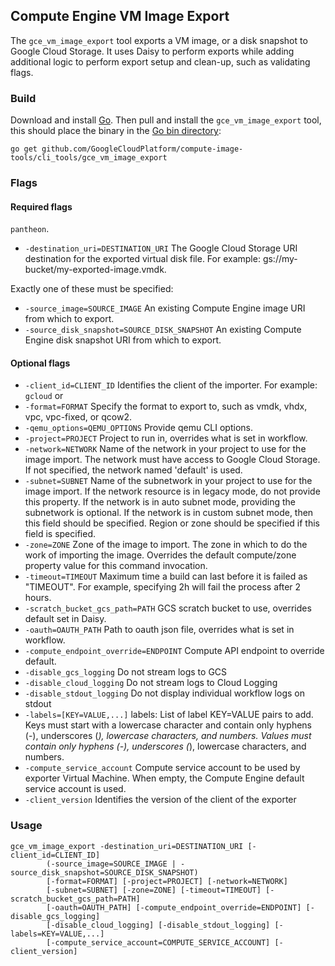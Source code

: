 ## Compute Engine VM Image Export

The `gce_vm_image_export` tool exports a VM image, or a disk snapshot to Google Cloud Storage.
It uses Daisy to perform exports while adding additional logic to perform
export setup and clean-up, such as validating flags.

### Build
Download and install [Go](https://golang.org/doc/install). Then pull and 
install the `gce_vm_image_export` tool, this should place the binary in the 
[Go bin directory](https://golang.org/doc/code.html#GOPATH):

```
go get github.com/GoogleCloudPlatform/compute-image-tools/cli_tools/gce_vm_image_export
```

### Flags

#### Required flags
  `pantheon`.
+ `-destination_uri=DESTINATION_URI` The Google Cloud Storage URI destination for the exported
  virtual disk file. For example: gs://my-bucket/my-exported-image.vmdk.

Exactly one of these must be specified:
+ `-source_image=SOURCE_IMAGE` An existing Compute Engine image URI from which to
  export.
+ `-source_disk_snapshot=SOURCE_DISK_SNAPSHOT` An existing Compute Engine disk snapshot URI from which to
  export.


#### Optional flags
+ `-client_id=CLIENT_ID` Identifies the client of the importer. For example: `gcloud` or
+ `-format=FORMAT` Specify the format to export to, such as vmdk, vhdx, vpc, vpc-fixed, or qcow2.
+ `-qemu_options=QEMU_OPTIONS` Provide qemu CLI options.
+ `-project=PROJECT` Project to run in, overrides what is set in workflow.
+ `-network=NETWORK` Name of the network in your project to use for the image import. The network 
  must have access to Google Cloud Storage. If not specified, the  network named 'default' is used.
+ `-subnet=SUBNET` Name of the subnetwork in your project to use for the image import. If the 
  network resource is in legacy mode, do not provide this property. If the network is in auto subnet 
  mode, providing the subnetwork is optional. If the network is in custom subnet mode, then this 
  field should be specified. Region or zone should be specified if this field is specified.
+ `-zone=ZONE` Zone of the image to import. The zone in which to do the work of
  importing the image. Overrides the default compute/zone property value for
  this command invocation.  
+ `-timeout=TIMEOUT` Maximum time a build can last before it is failed as "TIMEOUT". For example,
  specifying 2h will fail the process after 2 hours.
+ `-scratch_bucket_gcs_path=PATH` GCS scratch bucket to use, overrides default set in Daisy.
+ `-oauth=OAUTH_PATH` Path to oauth json file, overrides what is set in workflow.
+ `-compute_endpoint_override=ENDPOINT` Compute API endpoint to override default.
+ `-disable_gcs_logging` Do not stream logs to GCS
+ `-disable_cloud_logging` Do not stream logs to Cloud Logging
+ `-disable_stdout_logging` Do not display individual workflow logs on stdout
+ `-labels=[KEY=VALUE,...]` labels: List of label KEY=VALUE pairs to add. Keys must start with a
  lowercase character and contain only hyphens (-), underscores (_), lowercase characters, and 
  numbers. Values must contain only hyphens (-), underscores (_), lowercase characters, and numbers.
+ `-compute_service_account` Compute service account to be used by exporter 
  Virtual Machine. When empty, the Compute Engine default service account is used.
+ `-client_version` Identifies the version of the client of the exporter
  
### Usage

```
gce_vm_image_export -destination_uri=DESTINATION_URI [-client_id=CLIENT_ID]
        (-source_image=SOURCE_IMAGE | -source_disk_snapshot=SOURCE_DISK_SNAPSHOT)
        [-format=FORMAT] [-project=PROJECT] [-network=NETWORK]
        [-subnet=SUBNET] [-zone=ZONE] [-timeout=TIMEOUT] [-scratch_bucket_gcs_path=PATH]
        [-oauth=OAUTH_PATH] [-compute_endpoint_override=ENDPOINT] [-disable_gcs_logging]
        [-disable_cloud_logging] [-disable_stdout_logging] [-labels=KEY=VALUE,...]
        [-compute_service_account=COMPUTE_SERVICE_ACCOUNT] [-client_version]
```
